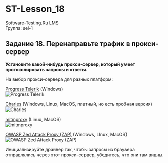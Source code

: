 # ST-Lesson_18

Software-Testing.Ru LMS<br />
Группа: sel-1<br />
<h2>Задание 18. Перенаправьте трафик в прокси-сервер</h2>

**Установите какой-нибудь прокси-сервер, который умеет протоколировать запросы и ответы.**

На выбор прокси-сервера для разных платформ:

[Progress Telerik](http://www.telerik.com/fiddler) (Windows)<br />
	![Progress Telerik](http://hicomm.bg/web/files/articles_gallery/201605/46532/thumb640x320_13221099_10154255307853987_7023021618539832385_n.png)

[Charles](https://www.charlesproxy.com) (Windows, Linux, MacOS, платный, но есть пробная версия)<br />
	![Charles](http://charles-proxy.ru/images/index/charles1.jpg)

[mitmproxy](https://mitmproxy.org) (Linux, MacOS)<br />
	![mitmproxy](https://mitmproxy.org/images/mitmproxy.png)

[OWASP Zed Attack Proxy (ZAP)](https://www.owasp.org/index.php/OWASP_Zed_Attack_Proxy_Project) (Windows, LInux, MacOS)<br />
	![OWASP Zed Attack Proxy (ZAP)](http://2.bp.blogspot.com/-LHPP71B2jx8/VPtCuFGaZqI/AAAAAAAAB6U/360rxB0w6qo/s1600/zaproxy-logo.png)

Инициализируйте драйвер так, чтобы запросы из браузера отправлялись через этот прокси-сервер, убедитесь, что они там видны.